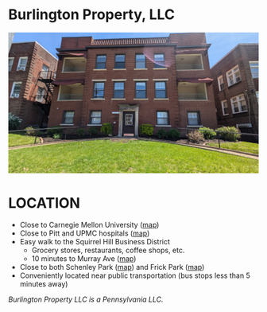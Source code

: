 # Burlington Property, LLC 


![Front view of the building](img/U2_building.jpg)

# LOCATION
* Close to Carnegie Mellon University ([map](https://maps.app.goo.gl/JdUkNtLNVQs4dSJ47))
* Close to Pitt and UPMC hospitals ([map](https://maps.app.goo.gl/u48HW7xRuaK9dc1T8))
* Easy walk to the Squirrel Hill Business District
  * Grocery stores, restaurants, coffee shops, etc.
  * 10 minutes to Murray Ave ([map](https://maps.app.goo.gl/FTqzJCodj5L5LFR98))
* Close to both Schenley Park ([map](https://maps.app.goo.gl/H7GHYY4tW4WSksxh9)) and Frick Park ([map](https://maps.app.goo.gl/o8zVJSQfPbRw38ge9))
* Conveniently located near public transportation (bus stops less than 5 minutes away)


*Burlington Property LLC is a Pennsylvania LLC.*

